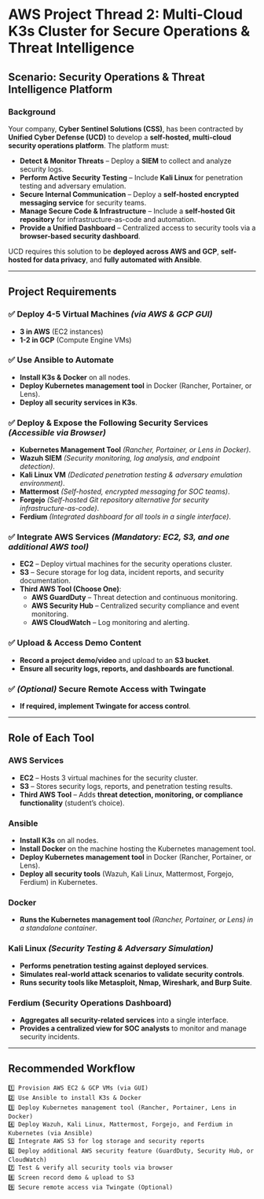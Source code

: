 # AWS Project Thread 2: Multi-Cloud K3s Cluster for Secure Operations & Threat Intelligence  

## Scenario: Security Operations & Threat Intelligence Platform  

### Background  
Your company, **Cyber Sentinel Solutions (CSS)**, has been contracted by **Unified Cyber Defense (UCD)** to develop a **self-hosted, multi-cloud security operations platform**. The platform must:  

- **Detect & Monitor Threats** – Deploy a **SIEM** to collect and analyze security logs.  
- **Perform Active Security Testing** – Include **Kali Linux** for penetration testing and adversary emulation.  
- **Secure Internal Communication** – Deploy a **self-hosted encrypted messaging service** for security teams.  
- **Manage Secure Code & Infrastructure** – Include a **self-hosted Git repository** for infrastructure-as-code and automation.  
- **Provide a Unified Dashboard** – Centralized access to security tools via a **browser-based security dashboard**.  

UCD requires this solution to be **deployed across AWS and GCP**, **self-hosted for data privacy**, and **fully automated with Ansible**.  

---

## Project Requirements  

### ✅ Deploy 4-5 Virtual Machines *(via AWS & GCP GUI)*  
- **3 in AWS** (EC2 instances)  
- **1-2 in GCP** (Compute Engine VMs)  

### ✅ Use Ansible to Automate  
- **Install K3s & Docker** on all nodes.  
- **Deploy Kubernetes management tool** in Docker (Rancher, Portainer, or Lens).  
- **Deploy all security services in K3s**.  

### ✅ Deploy & Expose the Following Security Services *(Accessible via Browser)*  
- **Kubernetes Management Tool** *(Rancher, Portainer, or Lens in Docker)*.  
- **Wazuh SIEM** *(Security monitoring, log analysis, and endpoint detection)*.  
- **Kali Linux VM** *(Dedicated penetration testing & adversary emulation environment)*.  
- **Mattermost** *(Self-hosted, encrypted messaging for SOC teams)*.  
- **Forgejo** *(Self-hosted Git repository alternative for security infrastructure-as-code)*.  
- **Ferdium** *(Integrated dashboard for all tools in a single interface)*.  

### ✅ Integrate AWS Services *(Mandatory: EC2, S3, and one additional AWS tool)*  
- **EC2** – Deploy virtual machines for the security operations cluster.  
- **S3** – Secure storage for log data, incident reports, and security documentation.  
- **Third AWS Tool (Choose One)**:  
  - **AWS GuardDuty** – Threat detection and continuous monitoring.  
  - **AWS Security Hub** – Centralized security compliance and event monitoring.  
  - **AWS CloudWatch** – Log monitoring and alerting.  

### ✅ Upload & Access Demo Content  
- **Record a project demo/video** and upload to an **S3 bucket**.  
- **Ensure all security logs, reports, and dashboards are functional**.  

### ✅ *(Optional)* Secure Remote Access with Twingate  
- **If required, implement Twingate for access control**.  

---

## Role of Each Tool  

### **AWS Services**  
- **EC2** – Hosts 3 virtual machines for the security cluster.  
- **S3** – Stores security logs, reports, and penetration testing results.  
- **Third AWS Tool** – Adds **threat detection, monitoring, or compliance functionality** (student’s choice).  

### **Ansible**  
- **Install K3s** on all nodes.  
- **Install Docker** on the machine hosting the Kubernetes management tool.  
- **Deploy Kubernetes management tool** in Docker (Rancher, Portainer, or Lens).  
- **Deploy all security tools** (Wazuh, Kali Linux, Mattermost, Forgejo, Ferdium) in Kubernetes.  

### **Docker**  
- **Runs the Kubernetes management tool** *(Rancher, Portainer, or Lens) in a standalone container*.  

### **Kali Linux** *(Security Testing & Adversary Simulation)*  
- **Performs penetration testing against deployed services**.  
- **Simulates real-world attack scenarios to validate security controls**.  
- **Runs security tools like Metasploit, Nmap, Wireshark, and Burp Suite**.  

### **Ferdium (Security Operations Dashboard)**  
- **Aggregates all security-related services** into a single interface.  
- **Provides a centralized view for SOC analysts** to monitor and manage security incidents.  

---

## Recommended Workflow  

```plaintext
1️⃣ Provision AWS EC2 & GCP VMs (via GUI)
2️⃣ Use Ansible to install K3s & Docker
3️⃣ Deploy Kubernetes management tool (Rancher, Portainer, Lens in Docker)
4️⃣ Deploy Wazuh, Kali Linux, Mattermost, Forgejo, and Ferdium in Kubernetes (via Ansible)
5️⃣ Integrate AWS S3 for log storage and security reports
6️⃣ Deploy additional AWS security feature (GuardDuty, Security Hub, or CloudWatch)
7️⃣ Test & verify all security tools via browser
8️⃣ Screen record demo & upload to S3
9️⃣ Secure remote access via Twingate (Optional)
